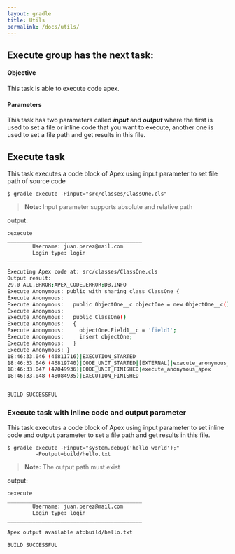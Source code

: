```yaml
---
layout: gradle
title: Utils
permalink: /docs/utils/
---
```

## Execute group has the next task:

#### **Objective**

This task is able to execute code apex.

#### **Parameters**

This task has two parameters called ***input*** and ***output*** where the first is used to set a file or inline code that you want to execute, another one is used to set a file path and get results in this file.

## Execute task

This task executes a code block of Apex using input parameter to set file path of source code

	$ gradle execute -Pinput="src/classes/ClassOne.cls"
	
> **Note:** Input parameter supports absolute and relative path

output:

```bash
:execute
___________________________________________
        Username: juan.perez@mail.com
        Login type: login
___________________________________________

Executing Apex code at: src/classes/ClassOne.cls
Output result:
29.0 ALL,ERROR;APEX_CODE,ERROR;DB,INFO
Execute Anonymous: public with sharing class ClassOne {
Execute Anonymous:
Execute Anonymous:   public ObjectOne__c objectOne = new ObjectOne__c();
Execute Anonymous:
Execute Anonymous:   public ClassOne()
Execute Anonymous:   {
Execute Anonymous:     objectOne.Field1__c = 'field1';
Execute Anonymous:     insert objectOne;
Execute Anonymous:   }
Execute Anonymous: }
18:46:33.046 (46811716)|EXECUTION_STARTED
18:46:33.046 (46819740)|CODE_UNIT_STARTED|[EXTERNAL]|execute_anonymous_apex
18:46:33.047 (47049936)|CODE_UNIT_FINISHED|execute_anonymous_apex
18:46:33.048 (48084935)|EXECUTION_FINISHED


BUILD SUCCESSFUL
```

### Execute task with inline code and output parameter

This task executes a code block of Apex using input parameter to set inline code and output parameter to set a file path and get results in this file.

	$ gradle execute -Pinput="system.debug('hello world');"
			 -Poutput=build/hello.txt
			 
> **Note:** The output path must exist

output:

```bash
:execute
___________________________________________
        Username: juan.perez@mail.com
        Login type: login
___________________________________________

Apex output available at:build/hello.txt

BUILD SUCCESSFUL
```
